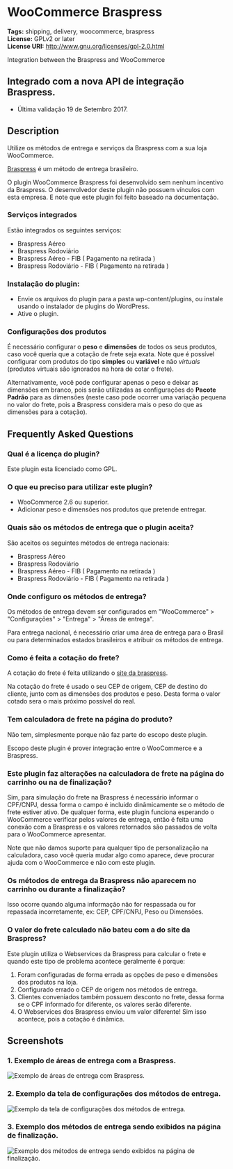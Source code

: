# WooCommerce Braspress #
**Tags:** shipping, delivery, woocommerce, braspress  
**License:** GPLv2 or later  
**License URI:** http://www.gnu.org/licenses/gpl-2.0.html  

Integration between the Braspress and WooCommerce

## Integrado com a nova API de integração Braspress.
- Última validação 19 de Setembro 2017.

## Description ##

Utilize os métodos de entrega e serviços da Braspress com a sua loja WooCommerce.

[Braspress](http://www.braspress.com.br/) é um método de entrega brasileiro.

O plugin WooCommerce Braspress foi desenvolvido sem nenhum incentivo da Braspress. O desenvolvedor deste plugin não possuem vínculos com esta empresa. E note que este plugin foi feito baseado na documentação.

### Serviços integrados ###

Estão integrados os seguintes serviços:

- Braspress Aéreo
- Braspress Rodoviário
- Braspress Aéreo - FIB ( Pagamento na retirada )
- Braspress Rodoviário - FIB ( Pagamento na retirada )

### Instalação do plugin: ###

- Envie os arquivos do plugin para a pasta wp-content/plugins, ou instale usando o instalador de plugins do WordPress.
- Ative o plugin.

### Configurações dos produtos ###

É necessário configurar o **peso** e **dimensões** de todos os seus produtos, caso você queria que a cotação de frete seja exata.
Note que é possível configurar com produtos do tipo **simples** ou **variável** e não *virtuais* (produtos virtuais são ignorados na hora de cotar o frete).  

Alternativamente, você pode configurar apenas o peso e deixar as dimensões em branco, pois serão utilizadas as configurações do **Pacote Padrão** para as dimensões (neste caso pode ocorrer uma variação pequena no valor do frete, pois a Braspress considera mais o peso do que as dimensões para a cotação).

## Frequently Asked Questions ##

### Qual é a licença do plugin? ###

Este plugin esta licenciado como GPL.

### O que eu preciso para utilizar este plugin? ###

* WooCommerce 2.6 ou superior.
* Adicionar peso e dimensões nos produtos que pretende entregar.

### Quais são os métodos de entrega que o plugin aceita? ###

São aceitos os seguintes métodos de entrega nacionais:

- Braspress Aéreo
- Braspress Rodoviário
- Braspress Aéreo - FIB ( Pagamento na retirada )
- Braspress Rodoviário - FIB ( Pagamento na retirada )

### Onde configuro os métodos de entrega? ###

Os métodos de entrega devem ser configurados em "WooCommerce" > "Configurações" > "Entrega" > "Áreas de entrega".

Para entrega nacional, é necessário criar uma área de entrega para o Brasil ou para determinados estados brasileiros e atribuir os métodos de entrega.

### Como é feita a cotação do frete? ###

A cotação do frete é feita utilizando o [site da braspress](http://braspress.com.br).

Na cotação do frete é usado o seu CEP de origem, CEP de destino do cliente, junto com as dimensões dos produtos e peso. Desta forma o valor cotado sera o mais próximo possível do real.

### Tem calculadora de frete na página do produto? ###

Não tem, simplesmente porque não faz parte do escopo deste plugin.

Escopo deste plugin é prover integração entre o WooCommerce e a Braspress.

### Este plugin faz alterações na calculadora de frete na página do carrinho ou na de finalização? ###

Sim, para simulação do frete na Braspress é necessário informar o CPF/CNPJ, dessa forma o campo é incluido dinâmicamente se o método de frete estiver ativo.
De qualquer forma, este plugin funciona esperando o WooCommerce verificar pelos valores de entrega, então é feita uma conexão com a Braspress e os valores retornados são passados de volta para o WooCommerce apresentar.

Note que não damos suporte para qualquer tipo de personalização na calculadora, caso você queria mudar algo como aparece, deve procurar ajuda com o WooCommerce e não com este plugin.

### Os métodos de entrega da Braspress não aparecem no carrinho ou durante a finalização? ###

Isso ocorre quando alguma informação não for respassada ou for repassada incorretamente, ex: CEP, CPF/CNPJ, Peso ou Dimensões.

### O valor do frete calculado não bateu com a do site da Braspress? ###

Este plugin utiliza o Webservices da Braspress para calcular o frete e quando este tipo de problema acontece geralmente é porque:

1. Foram configuradas de forma errada as opções de peso e dimensões dos produtos na loja.
2. Configurado errado o CEP de origem nos métodos de entrega.
3. Clientes conveniados também possuem desconto no frete, dessa forma se o CPF informado for diferente, os valores serão diferente.
4. O Webservices dos Braspress enviou um valor diferente! Sim isso acontece, pois a cotação é dinâmica.

## Screenshots ##

### 1. Exemplo de áreas de entrega com a Braspress. ###
![Exemplo de áreas de entrega com Braspress.](https://user-images.githubusercontent.com/390882/30592451-28d39502-9d1d-11e7-9f70-f10f531528aa.png)

### 2. Exemplo da tela de configurações dos métodos de entrega. ###
![Exemplo da tela de configurações dos métodos de entrega.](https://user-images.githubusercontent.com/390882/30592417-0bd909fa-9d1d-11e7-9df1-58d49418a3a1.png)

### 3. Exemplo dos métodos de entrega sendo exibidos na página de finalização. ###
![Exemplo dos métodos de entrega sendo exibidos na página de finalização.](https://user-images.githubusercontent.com/390882/30592463-34ed6c8c-9d1d-11e7-82b4-180c0a9d137a.png)
